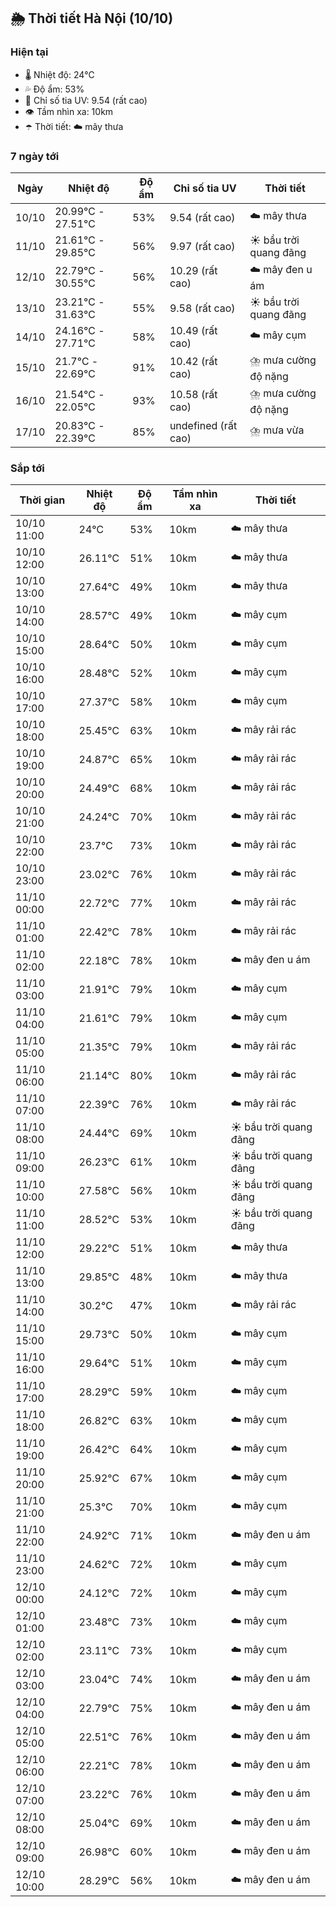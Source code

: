 ## 🌦️ Thời tiết Hà Nội (10/10)

### Hiện tại

- 🌡️ Nhiệt độ: 24℃
- 💦 Độ ẩm: 53%
- 🌟 Chỉ số tia UV: 9.54 (rất cao)
- 👁️ Tầm nhìn xa: 10km
- ☂️ Thời tiết: ☁️ mây thưa

### 7 ngày tới

| Ngày | Nhiệt độ | Độ ẩm | Chỉ số tia UV | Thời tiết |
| --- | --- | --- | --- | --- |
| 10/10 | 20.99℃ - 27.51℃ | 53% | 9.54 (rất cao) | ☁️ mây thưa |
| 11/10 | 21.61℃ - 29.85℃ | 56% | 9.97 (rất cao) | ☀️ bầu trời quang đãng |
| 12/10 | 22.79℃ - 30.55℃ | 56% | 10.29 (rất cao) | ☁️ mây đen u ám |
| 13/10 | 23.21℃ - 31.63℃ | 55% | 9.58 (rất cao) | ☀️ bầu trời quang đãng |
| 14/10 | 24.16℃ - 27.71℃ | 58% | 10.49 (rất cao) | ☁️ mây cụm |
| 15/10 | 21.7℃ - 22.69℃ | 91% | 10.42 (rất cao) | ⛈️ mưa cường độ nặng |
| 16/10 | 21.54℃ - 22.05℃ | 93% | 10.58 (rất cao) | ⛈️ mưa cường độ nặng |
| 17/10 | 20.83℃ - 22.39℃ | 85% | undefined (rất cao) | ⛈️ mưa vừa |

### Sắp tới

| Thời gian | Nhiệt độ | Độ ẩm | Tầm nhìn xa | Thời tiết |
| --- | --- | --- | --- | --- |
| 10/10 11:00 | 24℃ | 53% | 10km | ☁️ mây thưa |
| 10/10 12:00 | 26.11℃ | 51% | 10km | ☁️ mây thưa |
| 10/10 13:00 | 27.64℃ | 49% | 10km | ☁️ mây thưa |
| 10/10 14:00 | 28.57℃ | 49% | 10km | ☁️ mây cụm |
| 10/10 15:00 | 28.64℃ | 50% | 10km | ☁️ mây cụm |
| 10/10 16:00 | 28.48℃ | 52% | 10km | ☁️ mây cụm |
| 10/10 17:00 | 27.37℃ | 58% | 10km | ☁️ mây cụm |
| 10/10 18:00 | 25.45℃ | 63% | 10km | ☁️ mây rải rác |
| 10/10 19:00 | 24.87℃ | 65% | 10km | ☁️ mây rải rác |
| 10/10 20:00 | 24.49℃ | 68% | 10km | ☁️ mây rải rác |
| 10/10 21:00 | 24.24℃ | 70% | 10km | ☁️ mây rải rác |
| 10/10 22:00 | 23.7℃ | 73% | 10km | ☁️ mây rải rác |
| 10/10 23:00 | 23.02℃ | 76% | 10km | ☁️ mây rải rác |
| 11/10 00:00 | 22.72℃ | 77% | 10km | ☁️ mây rải rác |
| 11/10 01:00 | 22.42℃ | 78% | 10km | ☁️ mây rải rác |
| 11/10 02:00 | 22.18℃ | 78% | 10km | ☁️ mây đen u ám |
| 11/10 03:00 | 21.91℃ | 79% | 10km | ☁️ mây cụm |
| 11/10 04:00 | 21.61℃ | 79% | 10km | ☁️ mây cụm |
| 11/10 05:00 | 21.35℃ | 79% | 10km | ☁️ mây rải rác |
| 11/10 06:00 | 21.14℃ | 80% | 10km | ☁️ mây rải rác |
| 11/10 07:00 | 22.39℃ | 76% | 10km | ☁️ mây rải rác |
| 11/10 08:00 | 24.44℃ | 69% | 10km | ☀️ bầu trời quang đãng |
| 11/10 09:00 | 26.23℃ | 61% | 10km | ☀️ bầu trời quang đãng |
| 11/10 10:00 | 27.58℃ | 56% | 10km | ☀️ bầu trời quang đãng |
| 11/10 11:00 | 28.52℃ | 53% | 10km | ☀️ bầu trời quang đãng |
| 11/10 12:00 | 29.22℃ | 51% | 10km | ☁️ mây thưa |
| 11/10 13:00 | 29.85℃ | 48% | 10km | ☁️ mây thưa |
| 11/10 14:00 | 30.2℃ | 47% | 10km | ☁️ mây rải rác |
| 11/10 15:00 | 29.73℃ | 50% | 10km | ☁️ mây cụm |
| 11/10 16:00 | 29.64℃ | 51% | 10km | ☁️ mây cụm |
| 11/10 17:00 | 28.29℃ | 59% | 10km | ☁️ mây cụm |
| 11/10 18:00 | 26.82℃ | 63% | 10km | ☁️ mây cụm |
| 11/10 19:00 | 26.42℃ | 64% | 10km | ☁️ mây cụm |
| 11/10 20:00 | 25.92℃ | 67% | 10km | ☁️ mây cụm |
| 11/10 21:00 | 25.3℃ | 70% | 10km | ☁️ mây cụm |
| 11/10 22:00 | 24.92℃ | 71% | 10km | ☁️ mây đen u ám |
| 11/10 23:00 | 24.62℃ | 72% | 10km | ☁️ mây cụm |
| 12/10 00:00 | 24.12℃ | 72% | 10km | ☁️ mây cụm |
| 12/10 01:00 | 23.48℃ | 73% | 10km | ☁️ mây cụm |
| 12/10 02:00 | 23.11℃ | 73% | 10km | ☁️ mây cụm |
| 12/10 03:00 | 23.04℃ | 74% | 10km | ☁️ mây đen u ám |
| 12/10 04:00 | 22.79℃ | 75% | 10km | ☁️ mây đen u ám |
| 12/10 05:00 | 22.51℃ | 76% | 10km | ☁️ mây đen u ám |
| 12/10 06:00 | 22.21℃ | 78% | 10km | ☁️ mây đen u ám |
| 12/10 07:00 | 23.22℃ | 76% | 10km | ☁️ mây đen u ám |
| 12/10 08:00 | 25.04℃ | 69% | 10km | ☁️ mây đen u ám |
| 12/10 09:00 | 26.98℃ | 60% | 10km | ☁️ mây đen u ám |
| 12/10 10:00 | 28.29℃ | 56% | 10km | ☁️ mây đen u ám |
